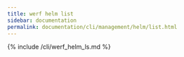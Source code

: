 ```yaml
---
title: werf helm list
sidebar: documentation
permalink: documentation/cli/management/helm/list.html
---
```


{% include /cli/werf_helm_ls.md %}
